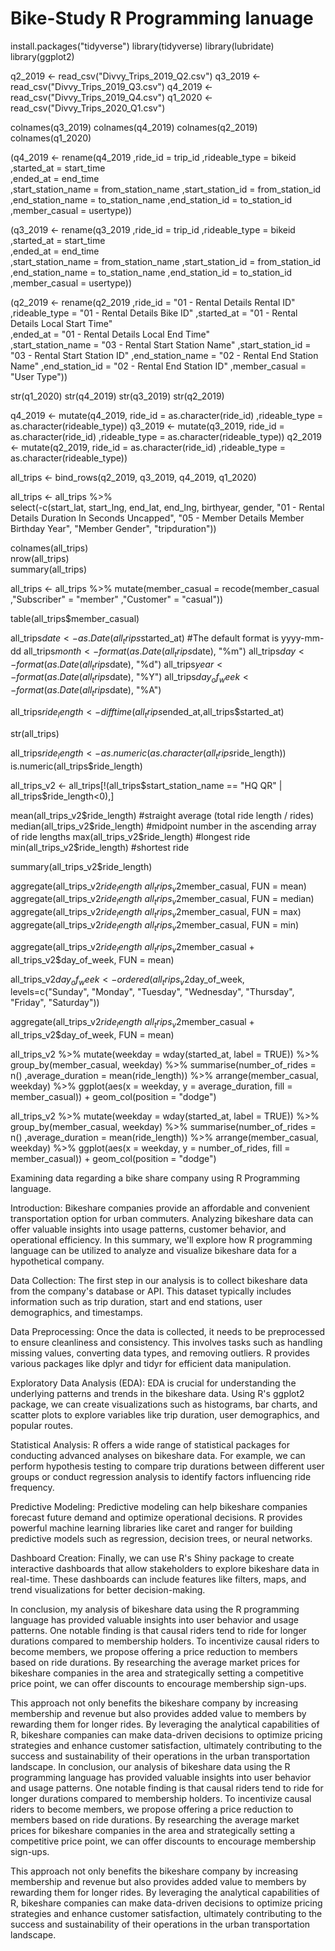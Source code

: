 # Bike-Study R Programming lanuage

install.packages("tidyverse")
library(tidyverse)
library(lubridate)
library(ggplot2)

q2_2019 <- read_csv("Divvy_Trips_2019_Q2.csv")
q3_2019 <- read_csv("Divvy_Trips_2019_Q3.csv")
q4_2019 <- read_csv("Divvy_Trips_2019_Q4.csv")
q1_2020 <- read_csv("Divvy_Trips_2020_Q1.csv")

colnames(q3_2019)
colnames(q4_2019)
colnames(q2_2019)
colnames(q1_2020)

(q4_2019 <- rename(q4_2019
                   ,ride_id = trip_id
                   ,rideable_type = bikeid 
                   ,started_at = start_time  
                   ,ended_at = end_time  
                   ,start_station_name = from_station_name 
                   ,start_station_id = from_station_id 
                   ,end_station_name = to_station_name 
                   ,end_station_id = to_station_id 
                   ,member_casual = usertype))

(q3_2019 <- rename(q3_2019
                   ,ride_id = trip_id
                   ,rideable_type = bikeid 
                   ,started_at = start_time  
                   ,ended_at = end_time  
                   ,start_station_name = from_station_name 
                   ,start_station_id = from_station_id 
                   ,end_station_name = to_station_name 
                   ,end_station_id = to_station_id 
                   ,member_casual = usertype))

(q2_2019 <- rename(q2_2019
                   ,ride_id = "01 - Rental Details Rental ID"
                   ,rideable_type = "01 - Rental Details Bike ID" 
                   ,started_at = "01 - Rental Details Local Start Time"  
                   ,ended_at = "01 - Rental Details Local End Time"  
                   ,start_station_name = "03 - Rental Start Station Name" 
                   ,start_station_id = "03 - Rental Start Station ID"
                   ,end_station_name = "02 - Rental End Station Name" 
                   ,end_station_id = "02 - Rental End Station ID"
                   ,member_casual = "User Type"))


str(q1_2020)
str(q4_2019)
str(q3_2019)
str(q2_2019)

q4_2019 <-  mutate(q4_2019, ride_id = as.character(ride_id)
                   ,rideable_type = as.character(rideable_type)) 
q3_2019 <-  mutate(q3_2019, ride_id = as.character(ride_id)
                   ,rideable_type = as.character(rideable_type)) 
q2_2019 <-  mutate(q2_2019, ride_id = as.character(ride_id)
                   ,rideable_type = as.character(rideable_type)) 


all_trips <- bind_rows(q2_2019, q3_2019, q4_2019, q1_2020)


all_trips <- all_trips %>%  
  select(-c(start_lat, start_lng, end_lat, end_lng, birthyear, gender, "01 - Rental Details Duration In Seconds Uncapped", "05 - Member Details Member Birthday Year", "Member Gender", "tripduration"))

colnames(all_trips)  
nrow(all_trips)  
summary(all_trips)

all_trips <-  all_trips %>% 
  mutate(member_casual = recode(member_casual
                                ,"Subscriber" = "member"
                                ,"Customer" = "casual"))

table(all_trips$member_casual)


all_trips$date <- as.Date(all_trips$started_at) #The default format is yyyy-mm-dd
all_trips$month <- format(as.Date(all_trips$date), "%m")
all_trips$day <- format(as.Date(all_trips$date), "%d")
all_trips$year <- format(as.Date(all_trips$date), "%Y")
all_trips$day_of_week <- format(as.Date(all_trips$date), "%A")

all_trips$ride_length <- difftime(all_trips$ended_at,all_trips$started_at)

str(all_trips)


all_trips$ride_length <- as.numeric(as.character(all_trips$ride_length))
is.numeric(all_trips$ride_length)


all_trips_v2 <- all_trips[!(all_trips$start_station_name == "HQ QR" | all_trips$ride_length<0),]



mean(all_trips_v2$ride_length) #straight average (total ride length / rides)
median(all_trips_v2$ride_length) #midpoint number in the ascending array of ride lengths
max(all_trips_v2$ride_length) #longest ride
min(all_trips_v2$ride_length) #shortest ride

summary(all_trips_v2$ride_length)

aggregate(all_trips_v2$ride_length ~ all_trips_v2$member_casual, FUN = mean)
aggregate(all_trips_v2$ride_length ~ all_trips_v2$member_casual, FUN = median)
aggregate(all_trips_v2$ride_length ~ all_trips_v2$member_casual, FUN = max)
aggregate(all_trips_v2$ride_length ~ all_trips_v2$member_casual, FUN = min)

aggregate(all_trips_v2$ride_length ~ all_trips_v2$member_casual + all_trips_v2$day_of_week, FUN = mean)

all_trips_v2$day_of_week <- ordered(all_trips_v2$day_of_week, levels=c("Sunday", "Monday", "Tuesday", "Wednesday", "Thursday", "Friday", "Saturday"))


aggregate(all_trips_v2$ride_length ~ all_trips_v2$member_casual + all_trips_v2$day_of_week, FUN = mean)



all_trips_v2 %>% 
  mutate(weekday = wday(started_at, label = TRUE)) %>% 
  group_by(member_casual, weekday) %>% 
  summarise(number_of_rides = n()
            ,average_duration = mean(ride_length)) %>% 
  arrange(member_casual, weekday)  %>% 
  ggplot(aes(x = weekday, y = average_duration, fill = member_casual)) +
  geom_col(position = "dodge")

all_trips_v2 %>% 
  mutate(weekday = wday(started_at, label = TRUE)) %>% 
  group_by(member_casual, weekday) %>% 
  summarise(number_of_rides = n()
            ,average_duration = mean(ride_length)) %>% 
  arrange(member_casual, weekday)  %>% 
  ggplot(aes(x = weekday, y = number_of_rides, fill = member_casual)) +
  geom_col(position = "dodge")

Examining data regarding a bike share company using R Programming language.

Introduction:
Bikeshare companies provide an affordable and convenient transportation option for urban commuters. Analyzing bikeshare data can offer valuable insights into usage patterns, customer behavior, and operational efficiency. In this summary, we'll explore how R programming language can be utilized to analyze and visualize bikeshare data for a hypothetical company.

Data Collection:
The first step in our analysis is to collect bikeshare data from the company's database or API. This dataset typically includes information such as trip duration, start and end stations, user demographics, and timestamps.

Data Preprocessing:
Once the data is collected, it needs to be preprocessed to ensure cleanliness and consistency. This involves tasks such as handling missing values, converting data types, and removing outliers. R provides various packages like dplyr and tidyr for efficient data manipulation.

Exploratory Data Analysis (EDA):
EDA is crucial for understanding the underlying patterns and trends in the bikeshare data. Using R's ggplot2 package, we can create visualizations such as histograms, bar charts, and scatter plots to explore variables like trip duration, user demographics, and popular routes.

Statistical Analysis:
R offers a wide range of statistical packages for conducting advanced analyses on bikeshare data. For example, we can perform hypothesis testing to compare trip durations between different user groups or conduct regression analysis to identify factors influencing ride frequency.

Predictive Modeling:
Predictive modeling can help bikeshare companies forecast future demand and optimize operational decisions. R provides powerful machine learning libraries like caret and ranger for building predictive models such as regression, decision trees, or neural networks.

Dashboard Creation:
Finally, we can use R's Shiny package to create interactive dashboards that allow stakeholders to explore bikeshare data in real-time. These dashboards can include features like filters, maps, and trend visualizations for better decision-making.

In conclusion, my analysis of bikeshare data using the R programming language has provided valuable insights into user behavior and usage patterns. One notable finding is that causal riders tend to ride for longer durations compared to membership holders. To incentivize causal riders to become members, we propose offering a price reduction to members based on ride durations. By researching the average market prices for bikeshare companies in the area and strategically setting a competitive price point, we can offer discounts to encourage membership sign-ups.

This approach not only benefits the bikeshare company by increasing membership and revenue but also provides added value to members by rewarding them for longer rides. By leveraging the analytical capabilities of R, bikeshare companies can make data-driven decisions to optimize pricing strategies and enhance customer satisfaction, ultimately contributing to the success and sustainability of their operations in the urban transportation landscape.
In conclusion, our analysis of bikeshare data using the R programming language has provided valuable insights into user behavior and usage patterns. One notable finding is that causal riders tend to ride for longer durations compared to membership holders. To incentivize causal riders to become members, we propose offering a price reduction to members based on ride durations. By researching the average market prices for bikeshare companies in the area and strategically setting a competitive price point, we can offer discounts to encourage membership sign-ups.

This approach not only benefits the bikeshare company by increasing membership and revenue but also provides added value to members by rewarding them for longer rides. By leveraging the analytical capabilities of R, bikeshare companies can make data-driven decisions to optimize pricing strategies and enhance customer satisfaction, ultimately contributing to the success and sustainability of their operations in the urban transportation landscape.




